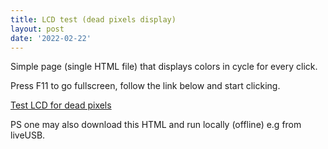 ```yaml
---
title: LCD test (dead pixels display)
layout: post
date: '2022-02-22'
---
```


Simple page (single HTML file) that displays colors in cycle for every click.

Press F11 to go fullscreen, follow the link below and start clicking.

[Test LCD for dead pixels](/assets/lcd-test.html)

PS one may also download this HTML and run locally (offline) e.g from liveUSB.